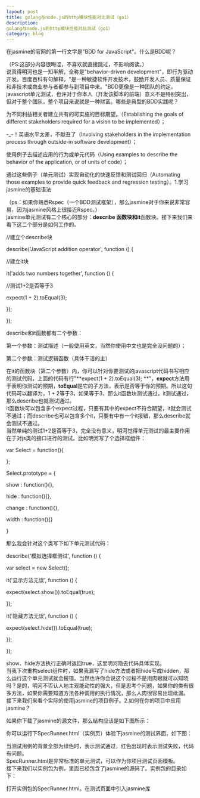 ```yaml
---
layout: post
title: golang与node.js的http模块性能对比测试（go1）
description: 
golang与node.js的http模块性能对比测试（go1）
category: blog
---
```


在jasmine的官网的第一行文字是"BDD for JavaScript"。什么是BDD呢？

（PS:这部分内容很晦涩，不喜欢就直接跳过，不影响阅读。）  
说真得明河也是一知半解，全称是"behavior-driven development"，即行为驱动开发。百度百科有句解释，"是一种敏捷软件开发技术，鼓励开发人员、质量保证和非技术或商业参与者都参与到项目中来。"BDD更像是一种团队的约定，javascript单元测试，也许对于你本人（开发该脚本的前端）意义不是特别突出，但对于整个团队，整个项目来说就是一种财富。哪些是典型的BDD实践呢？

为不同利益相关者建立共有的可实施的目标期望。（Establishing the goals of different stakeholders required for a vision to be implemented）；

-\_-！英语水平太差，不献丑了（Involving stakeholders in the implementation process through outside-in software development）；

使用例子去描述应用的行为或单元代码（Using examples to describe the behavior of the application, or of units of code）；

通过这些例子（单元测试）实现自动化的快速反馈和测试回归（Automating those examples to provide quick feedback and regression testing）。1.学习jasmine的基础语法

（ps：如果你熟悉Rspec（一个BDD测试框架），那么jasmine对于你来说非常容易，因为jasmine风格上很接近Rspec。）  
jasmine单元测试有二个核心的部分：**describe **函数块和**it**函数块。接下来我们来看下这二个部分是如何工作的。

//建立个describe块

describe('JavaScript addition operator', function () { 

//建立it块

it('adds two numbers together', function () { 

//测试1+2是否等于3

expect(1 + 2).toEqual(3); 

}); 

});

describe和it函数都有二个参数：

第一个参数：测试描述（一般使用英文，当然你使用中文也是完全没问题的）；

第二个参数：测试逻辑函数（具体干活的主）

在it的函数块（第二个参数）内，你可以针对你要测试的javascript代码书写相应的测试代码，上面的代码有行"**expect(1 + 2).toEqual(3); **"，**expect**方法用于表明你测试的预期，**toEqual**是它的子方法，表示是否等于你的预期。所以这句代码可以翻译为，1 + 2等于3，如果等于3，那么it函数块测试通过，it测试通过，那么describe也就测试通过。  
it函数块可以包含多个expect过程，只要有其中的expect不符合期望，it就会测试不通过；而describe也可以包含多个it，只要有中有一个it报错，那么describe就会测试不通过。  
当然单纯的测试1+2是否等于3，完全没有意义，明河觉得单元测试的最主要作用在于对js类的接口进行的测试。比如明河写了个选择框组件：

var Select = function(){

};

Select.prototype = {

show : function(){},

hide : function(){},

change : function(){},

width : function(){}

}

那么我会针对这个类写下如下单元测试代码：

describe('模拟选择框测试', function () { 

var select = new Select();

it('显示方法无误', function () { 

expect(select.show()).toEqual(true); 

});

it('隐藏方法无误', function () { 

expect(select.hide()).toEqual(true); 

});   

});

show、hide方法执行正确时返回true，这里明河隐去代码具体实现。  
当我下次重构select组件时，如果我漏写了hide方法或者把hide写成hidden，那么运行这个单元测试就会报错。当然也许你会说这个过程不是用肉眼就可以知晓吗？是的，明河不否认人地主观能动性的强大，但是思考个问题，如果你的类有很多方法，如果你需要知道方法各种调用的执行情况，那么人肉很容易出现纰漏。  
接下来我们来看个实际的使用jasmine的项目例子。2.如何在你的项目中应用jasmine？

如果你下载了jasmine的源文件，那么结构应该是如下图所示：  
  
你可以运行下SpecRunner.html（实例页）体验下jasmine的测试界面，如下图：  
  
当测试用例的背景全部为绿色时，表示测试通过，红色出现时表示测试失败，代码有问题。  
SpecRunner.html是非常标准的单元测试，可以作为你项目测试页面模板。  
接下来我们以实例包为例，里面已经包含了jasmine的源码了。实例包的目录如下：  
  
打开实例包的SpecRunner.html。在测试页面中引入jasmine库

<link rel="stylesheet" type="text/css" href="spec/jasmine/jasmine.css"\>

<script type="text/javascript" src="spec/jasmine/jasmine.js"\></script\>

<script type="text/javascript" src="spec/jasmine/jasmine-html.js"\></script\>

必须引入这三个文件！在测试页面中引入需要测试的代码文件

<script type="text/javascript" src="src/convert.js"\></script\>在测试页面中引入单元测试代码

<script type="text/javascript" src="spec/convertSpec.js"\></script\>初始化jasmine

通用的代码，copy到页面下即可。

(function() {

var jasmineEnv = jasmine.getEnv();

jasmineEnv.updateInterval = 1000;

var trivialReporter = new jasmine.TrivialReporter();

jasmineEnv.addReporter(trivialReporter);

jasmineEnv.specFilter = function(spec) {

return trivialReporter.specFilter(spec);

};

var currentWindowOnload = window.onload;

window.onload = function() {

if (currentWindowOnload) {

currentWindowOnload();

}

execJasmine();

};

function execJasmine() {

jasmineEnv.execute();

}

})();

接下来你就可以自由的在convertSpec.js中书写单元测试代码。3.写测试用例？

可以把每个it块当做一个解释类的方法用法的例子，而describe就像一部对类进行解释的说明书，也就是说可以把测试代码当做"文档"来读。建立describe

describe( "Convert library", function () { 

describe( "distance converter", function () { 

}); 

describe( "volume converter", function () { 

}); 

});

从上面的代码可以看出describe是可以嵌套的，（一般不会出现嵌套太多的情况）。  
这里的describe测试的是Convert library，即convert.js中的**xConvert**类（xConvert主要用于单位的转换）下的方法可用性。  
需要测试二方面的内容：distance converter（距离单位转换），volume converter（体积单位转换），所以我们创建了二个子**describe**。对xConvert的API进行测试

先对距离单位转换进行测试：

describe( "distance converter", function () { 

it("converts inches to centimeters", function () { 

expect(Convert(12, "in").to("cm")).toEqual(30.48); 

}); 

it("converts centimeters to yards", function () { 

expect(Convert(2000, "cm").to("yards")).toEqual(21.87); 

}); 

});

上面的代码提供了二个用例，将单位in转成cm，将cm转成yards，使用expect方法看结果是否符合预期，如果符合那么测试通过。  
通过上面的测试代码，我们可以阅读到二个信息：

Convert函数有二个参数，第一个参数是数值型，为待转换的数字，第二个参数为单位；

Convert还有to字方法，用于转换成指定单位。

这就是明河所说的，单元测试可以但文档阅读的缘故。  
接下来来看下体积转换的测试：

describe( "volume converter", function () { 

it("converts litres to gallons", function () { 

expect(Convert(3, "litres").to("gallons")).toEqual(0.79); 

}); 

it("converts gallons to cups", function () { 

expect(Convert(2, "gallons").to("cups")).toEqual(32); 

}); 

});

代码跟距离转换非常类似就不再一一解释。  
接下来我们再追加二个测试，用于测试当用户传入非法单位或不支持的单位时的情况。

it("throws an error when passed an unknown from-unit", function () {

var testFn = function () {

Convert(1, "dollar").to("yens");

};

expect(testFn).toThrow(new Error("unrecognized from-unit"));

});

it("throws an error when passed an unknown to-unit", function () {

var testFn = function () {

Convert(1, "cm").to("furlongs");

}

expect(testFn).toThrow(new Error("unrecognized to-unit"));

});

如果你运行SpecRunner.html，那么页面将会出现如下错误！  
  
错误很明确的指向Convert变量未定义！！！好的，我们接下来打开src/convert.js，你就会发现变量错了！将xConvert改成Convert，你就会发现测试通过了！  
  
当然这个错误其实是人为制造的错误，而且代码偏简单。代码越复杂，越有必要进行单元测试，才能保证你日后维护时，整个类逻辑的正确性。